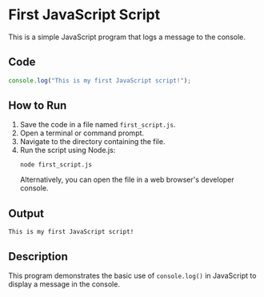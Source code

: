 # First JavaScript Script

This is a simple JavaScript program that logs a message to the console.

## Code

```javascript
console.log("This is my first JavaScript script!");
```

## How to Run

1. Save the code in a file named `first_script.js`.
2. Open a terminal or command prompt.
3. Navigate to the directory containing the file.
4. Run the script using Node.js:
   ```
   node first_script.js
   ```
   Alternatively, you can open the file in a web browser's developer console.

## Output

```
This is my first JavaScript script!
```

## Description

This program demonstrates the basic use of `console.log()` in JavaScript to display a message in the console.
```
